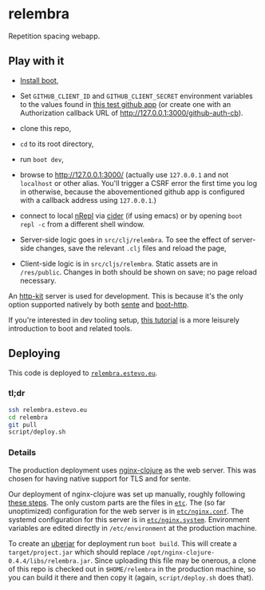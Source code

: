 # relembra

Repetition spacing webapp.

## Play with it

- [Install boot](https://github.com/boot-clj/boot#install),

- Set `GITHUB_CLIENT_ID` and `GITHUB_CLIENT_SECRET` environment variables to the values found in [this test github app](https://github.com/settings/applications/360161) (or create one with an Authorization callback URL of http://127.0.0.1:3000/github-auth-cb).

- clone this repo,

- `cd` to its root directory,

- run `boot dev`,

- browse to http://127.0.0.1:3000/ (actually use `127.0.0.1` and not `localhost` or other alias.  You'll trigger a CSRF error the first time you log in otherwise, because the abovementioned github app is configured with a callback address using `127.0.0.1`.)

- connect to local [nRepl](https://github.com/clojure/tools.nrepl) via [cider](https://github.com/clojure-emacs/cider) (if using emacs) or by opening `boot repl -c` from a different shell window.

- Server-side logic goes in `src/clj/relembra`.  To see the effect of server-side changes, save the relevant `.clj` files and reload the page,

- Client-side logic is in `src/cljs/relembra`.  Static assets are in `/res/public`.  Changes in both should be shown on save; no page reload necessary.

An [http-kit](http://www.http-kit.org/) server is used for development.  This is because it's the only option supported natively by both [sente](https://github.com/ptaoussanis/sente) and [boot-http](https://github.com/pandeiro/boot-http).

If you're interested in dev tooling setup, [this tutorial](https://github.com/magomimmo/modern-cljs/blob/master/doc/second-edition/tutorial-01.md) is a more leisurely introduction to boot and related tools.

## Deploying

This code is deployed to [`relembra.estevo.eu`](https://relembra.estevo.eu).

### tl;dr

```bash
ssh relembra.estevo.eu
cd relembra
git pull
script/deploy.sh
```

### Details

The production deployment uses [nginx-clojure](https://github.com/nginx-clojure/nginx-clojure) as the web server.  This was chosen for having native support for TLS and for sente.

Our deployment of nginx-clojure was set up manually, roughly following [these steps](https://github.com/nginx-clojure/nginx-clojure/tree/master/example-projects/clojure-web-example).  The only custom parts are the files in [`etc`](https://github.com/getlantern/ops-panel/tree/master/etc).  The (so far unoptimized) configuration for the web server is in [`etc/nginx.conf`](https://github.com/getlantern/ops-panel/blob/master/etc/nginx.conf).  The systemd configuration for this server is in [`etc/nginx.system`](https://github.com/getlantern/ops-panel/blob/master/etc/nginx.system).  Environment variables are edited directly in `/etc/environment` at the production machine.

To create an [uberjar](http://stackoverflow.com/questions/11947037/what-is-an-uber-jar) for deployment run `boot build`.  This will create a `target/project.jar` which should replace `/opt/nginx-clojure-0.4.4/libs/relembra.jar`.  Since uploading this file may be onerous, a clone of this repo is checked out in `$HOME/relembra` in the production machine, so you can build it there and then copy it (again, `script/deploy.sh` does that).
